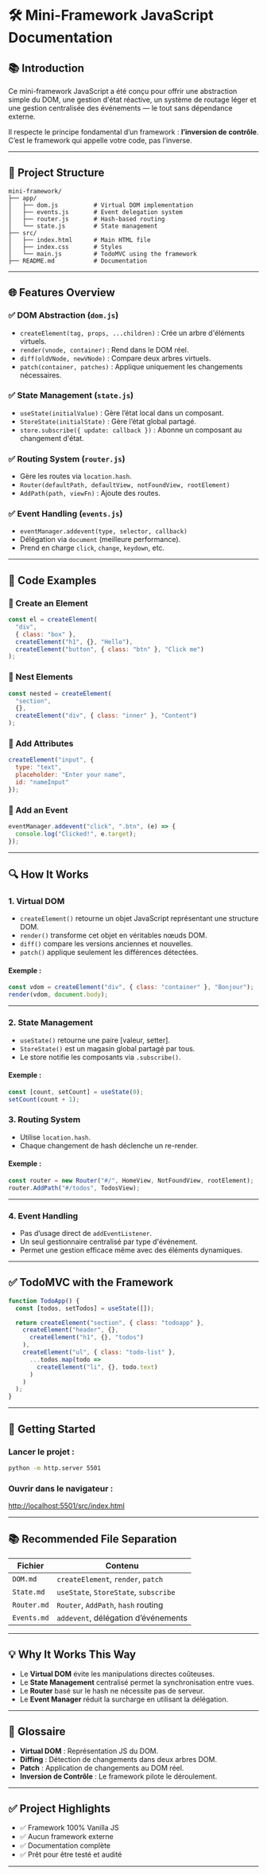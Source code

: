 # 🛠️ Mini-Framework JavaScript Documentation

## 📚 Introduction

Ce mini-framework JavaScript a été conçu pour offrir une abstraction simple du DOM, une gestion d'état réactive, un système de routage léger et une gestion centralisée des événements — le tout sans dépendance externe.

Il respecte le principe fondamental d’un framework : **l’inversion de contrôle**. C’est le framework qui appelle votre code, pas l’inverse.

---

## 📂 Project Structure

```
mini-framework/
├── app/
│   ├── dom.js          # Virtual DOM implementation
│   ├── events.js       # Event delegation system
│   ├── router.js       # Hash-based routing
│   └── state.js        # State management
├── src/
│   ├── index.html      # Main HTML file
│   ├── index.css       # Styles
│   └── main.js         # TodoMVC using the framework
├── README.md           # Documentation
```

---

## 🌐 Features Overview

### ✅ DOM Abstraction (`dom.js`)
- `createElement(tag, props, ...children)` : Crée un arbre d'éléments virtuels.
- `render(vnode, container)` : Rend dans le DOM réel.
- `diff(oldVNode, newVNode)` : Compare deux arbres virtuels.
- `patch(container, patches)` : Applique uniquement les changements nécessaires.

### ✅ State Management (`state.js`)
- `useState(initialValue)` : Gère l’état local dans un composant.
- `StoreState(initialState)` : Gère l’état global partagé.
- `store.subscribe({ update: callback })` : Abonne un composant au changement d'état.

### ✅ Routing System (`router.js`)
- Gère les routes via `location.hash`.
- `Router(defaultPath, defaultView, notFoundView, rootElement)`
- `AddPath(path, viewFn)` : Ajoute des routes.

### ✅ Event Handling (`events.js`)
- `eventManager.addevent(type, selector, callback)`
- Délégation via `document` (meilleure performance).
- Prend en charge `click`, `change`, `keydown`, etc.

---

## 🧪 Code Examples

### 🔧 Create an Element

```javascript
const el = createElement(
  "div",
  { class: "box" },
  createElement("h1", {}, "Hello"),
  createElement("button", { class: "btn" }, "Click me")
);
```

### 🔗 Nest Elements

```javascript
const nested = createElement(
  "section",
  {},
  createElement("div", { class: "inner" }, "Content")
);
```

### 🎯 Add Attributes

```javascript
createElement("input", {
  type: "text",
  placeholder: "Enter your name",
  id: "nameInput"
});
```

### 🎉 Add an Event

```javascript
eventManager.addevent("click", ".btn", (e) => {
  console.log("Clicked!", e.target);
});
```

---

## 🔍 How It Works

### 1. Virtual DOM

- `createElement()` retourne un objet JavaScript représentant une structure DOM.
- `render()` transforme cet objet en véritables nœuds DOM.
- `diff()` compare les versions anciennes et nouvelles.
- `patch()` applique seulement les différences détectées.

#### Exemple :
```javascript
const vdom = createElement("div", { class: "container" }, "Bonjour");
render(vdom, document.body);
```

---

### 2. State Management

- `useState()` retourne une paire [valeur, setter].
- `StoreState()` est un magasin global partagé par tous.
- Le store notifie les composants via `.subscribe()`.

#### Exemple :
```javascript
const [count, setCount] = useState(0);
setCount(count + 1);
```

### 3. Routing System

- Utilise `location.hash`.
- Chaque changement de hash déclenche un re-render.

#### Exemple :
```javascript
const router = new Router("#/", HomeView, NotFoundView, rootElement);
router.AddPath("#/todos", TodosView);
```

---

### 4. Event Handling

- Pas d’usage direct de `addEventListener`.
- Un seul gestionnaire centralisé par type d'événement.
- Permet une gestion efficace même avec des éléments dynamiques.

---

## ✅ TodoMVC with the Framework

```javascript
function TodoApp() {
  const [todos, setTodos] = useState([]);

  return createElement("section", { class: "todoapp" },
    createElement("header", {},
      createElement("h1", {}, "todos")
    ),
    createElement("ul", { class: "todo-list" },
      ...todos.map(todo =>
        createElement("li", {}, todo.text)
      )
    )
  );
}
```

---

## 🚀 Getting Started

### Lancer le projet :

```bash
python -m http.server 5501
```

### Ouvrir dans le navigateur :
[http://localhost:5501/src/index.html](http://localhost:5501/src/index.html)

---

## 📚 Recommended File Separation

| Fichier      | Contenu                               |
|--------------|----------------------------------------|
| `DOM.md`     | `createElement`, `render`, `patch`     |
| `State.md`   | `useState`, `StoreState`, `subscribe`  |
| `Router.md`  | `Router`, `AddPath`, `hash` routing    |
| `Events.md`  | `addevent`, délégation d’événements    |

---

## 💡 Why It Works This Way

- Le **Virtual DOM** évite les manipulations directes coûteuses.
- Le **State Management** centralisé permet la synchronisation entre vues.
- Le **Router** basé sur le hash ne nécessite pas de serveur.
- Le **Event Manager** réduit la surcharge en utilisant la délégation.

---

## 🧠 Glossaire

- **Virtual DOM** : Représentation JS du DOM.
- **Diffing** : Détection de changements dans deux arbres DOM.
- **Patch** : Application de changements au DOM réel.
- **Inversion de Contrôle** : Le framework pilote le déroulement.

---

## ✅ Project Highlights

- ✅ Framework 100% Vanilla JS
- ✅ Aucun framework externe
- ✅ Documentation complète
- ✅ Prêt pour être testé et audité

---
